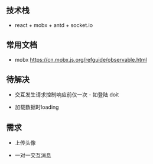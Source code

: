## 技术栈

- react + mobx + antd + socket.io

## 常用文档

- mobx https://cn.mobx.js.org/refguide/observable.html


## 待解决

* 交互发生请求控制响应前仅一次 - 如登陆  doit

- 加载数据时loading


## 需求

- 上传头像

- 一对一交互消息